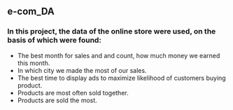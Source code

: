 ## e-com_DA

### In this project, the data of the online store were used, on the basis of which were found: 

- The best month for sales and and count, how much money we earned this month.
- In which city we made the most of our sales.
- The best time to display ads to maximize likelihood of customers buying product.
- Products are most often sold together.
- Products are sold the most.
